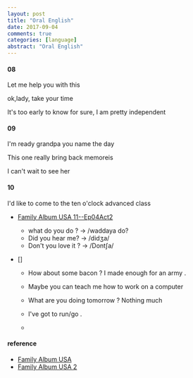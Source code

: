 ```yaml
---
layout: post
title: "Oral English"
date: 2017-09-04
comments: true
categories: [language]
abstract: "Oral English"
---
```

#### 08
Let me help you with this

ok,lady, take your time

It's too early to know for sure, I am pretty independent

#### 09
I'm ready grandpa you name the day

This one really bring back memoreis

I can't wait to see her

#### 10
I'd like to come to the ten o'clock advanced class


- [Family Album USA 11--Ep04Act2](https://www.youtube.com/watch?v=P_sUb1rBlS4&list=PLDA003F3DB2768201&index=11&t=1s)
     + what do you do ? -> /waddaya do?
     + Did you hear me?  -> /didʒa/
     + Don't you love it ? -> /Dont∫a/

- []
  +  How about some bacon ?
    I made enough for an army .

  + Maybe you can teach me how to work on a computer 
  + What are you doing tomorrow ? Nothing much
  + I've got to run/go .

  +  

#### reference
* [Family Album USA](https://www.youtube.com/playlist?list=PLowkndEmwPgE57kFWmlvkQx18jM3peaVq)
* [Family Album USA 2 ](https://www.youtube.com/playlist?list=PLowkndEmwPgE57kFWmlvkQx18jM3peaVq) 